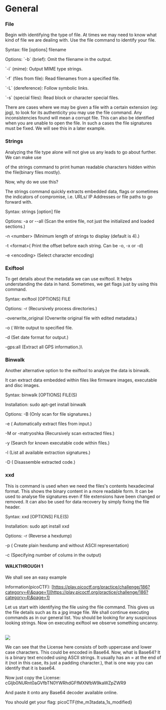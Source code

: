 # General

### File

&#x20;Begin with identifying the type of file. At times we may need to know what kind of file we are dealing with. Use the file command to identify your file.


&#x20;                           Syntax:  file \[options] filename

&#x20;                           Options: \`-b\` (brief): Omit the filename in the output.

&#x20;                                            \`-i\` (mime): Output MIME type strings.

&#x20;                                            \`-f\` (files from file): Read filenames from a specified file.

&#x20;                                            \`-L\` (dereference): Follow symbolic links.

&#x20;                                            \`-s\` (special files): Read block or character special files.

There are cases where we may be given a file with a certain extension (eg: jpg), to look for its authenticity you may use the file command. Any inconsistencies found will mean a corrupt file. This can also be identified when you are unable to open the file. In such a cases the file signatures must be fixed. We will see this in a later example.&#x20;

### Strings

&#x20;Analyzing the file type alone will not give us any leads to go about further.  We can make use&#x20;

of the strings command to print human readable characters hidden within the file(binary   files mostly).&#x20;

Now, why do we use this?&#x20;

The strings command quickly extracts embedded data, flags or sometimes the    indicators of compromise, i.e. URLs/ IP Addresses or file paths to go forward with.&#x20;

&#x20;           Syntax:   strings \[option] file

&#x20;           Options: -a or --all (Scan the entire file, not just the initialized and loaded sections.)

&#x20;                            \-n \<number> (Minimum length of strings to display (default is 4).)

&#x20;                            \-t \<format>( Print the offset before each string. Can be -o, -x or -d)&#x20;

&#x20;                            \-e \<encoding> (Select character encoding)

### Exiftool

To get details about the metadata we can use exiftool. It helps understanding the data in hand. Sometimes, we get flags just by using this command.&#x20;

&#x20;            Syntax: exiftool \[OPTIONS] FILE

&#x20;            Options:  -r (Recursively process directories.)

&#x20;                              \-overwrite\_original  (Overwrite original file with edited metadata.)

&#x20;                              \-o ( Write output to specified file.

&#x20;                              \-d (Set date format for output.)

&#x20;                              \-gps:all (Extract all GPS information.)\


### Binwalk

Another alternative option to the exiftool to analyze the data is binwalk.&#x20;

It can extract data embedded within files like firmware images, executable and disc images.&#x20;

&#x20;               Syntax:  binwalk \[OPTIONS] FILE(S)

&#x20;               Installation: sudo apt-get install binwalk

&#x20;               Options: -B (Only scan for file signatures.)

&#x20;                                \-e ( Automatically extract files from input.)

&#x20;                                \-M or -matryoshka (Recursively scan extracted files.)

&#x20;                                \-y  (Search for known executable code within files.)

&#x20;                                \-l  (List all available extraction signatures.)

&#x20;                                \-D ( Disassemble extracted code.)

### xxd

This is command is used when we need the files's contents hexadecimal format. This shows the binary content in a more readable form. It can be used to analyse file signatures even if file extensions have been changed or removed. It can also be used for data recovery by simply fixing the file header.&#x20;

&#x20;               Syntax: xxd \[OPTIONS] FILE(S)

&#x20;                Installation: sudo apt install xxd

&#x20;                 Options: -r (Reverse a hexdump)

&#x20;                                \-p ( Create plain hexdump and without ASCII representation)

&#x20;                                \-c  (Specifying number of colums in the output)

#### WALKTHROUGH 1

We shall see an easy example

Information(picoCTF): [https://play.picoctf.org/practice/challenge/186?category=4\&page=1](https://play.picoctf.org/practice/challenge/186?category=4\&page=1)

Let us start with identifying the file using the file command. This gives us the file details such as its a jpg image file. We shall continue executing commands as in our general list. You should be looking for any suspicious looking strings. Now on executing exiftool we observe something uncanny.&#x20;

\
![](https://lh7-us.googleusercontent.com/docsz/AD\_4nXfYRVrlCV6DbUNrauFzCHVa-1n7ypEfhXAAu4lFVDiNZ6RcbgL5nGRiopC2LxHQALEz3n7HrSNPfBfxi894zl0sWTjOGty45ZdAWov6VCk0\_zZfPAZcJ7GjULDXX7H2sILz-dXHmn09PW7WKS8TQTQjbzg?key=3tC4LW6BC-ghAujvhgrQ3Q)

We can see that the License here consists of both uppercase and lower case characters. This could be encoded in Base64.  Now, what is Base64? It is a binary text encoded using ASCII strings. It usually has an = at the end of it (not in this case, its just a padding character.), that is one way you can identify that it is base64.&#x20;

Now just copy the License: cGljb0NURnt0aGVfbTN0YWRhdGFfMXNfbW9kaWZpZWR9

And paste it onto any Base64 decoder available online.&#x20;

You should get your flag: picoCTF{the\_m3tadata\_1s\_modified}
